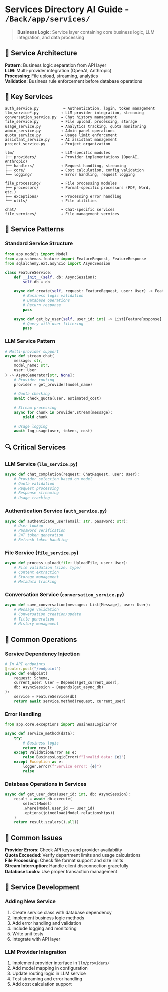 # Services Directory AI Guide - `/Back/app/services/`

> **Business Logic**: Service layer containing core business logic, LLM integration, and data processing

## 🎯 Service Architecture

**Pattern**: Business logic separation from API layer  
**LLM**: Multi-provider integration (OpenAI, Anthropic)  
**Processing**: File upload, streaming, analytics  
**Validation**: Business rule enforcement before database operations

## 📁 Key Services

```
auth_service.py           → Authentication, login, token management
llm_service*.py          → LLM provider integration, streaming
conversation_service.py  → Chat history management
file_service.py          → File upload, processing, storage
usage_service.py         → Analytics tracking, quota monitoring
admin_service.py         → Admin panel operations
quota_service.py         → Usage limit enforcement
assistant_service.py     → AI assistant management
project_service.py       → Project organization

llm/                     → LLM-specific modules
├── providers/           → Provider implementations (OpenAI, Anthropic)
├── handlers/            → Request handling, streaming
├── core/                → Cost calculation, config validation
└── logging/             → Error handling, request logging

file_processing/         → File processing modules
├── processors/          → Format-specific processors (PDF, Word, etc.)
├── exceptions/          → Processing error handling
└── utils/               → File utilities

chat/                    → Chat-specific services
file_services/           → File management services
```

## 🔧 Service Patterns

### Standard Service Structure
```python
from app.models import Model
from app.schemas.feature import FeatureRequest, FeatureResponse
from sqlalchemy.ext.asyncio import AsyncSession

class FeatureService:
    def __init__(self, db: AsyncSession):
        self.db = db
    
    async def create(self, request: FeatureRequest, user: User) -> FeatureResponse:
        # Business logic validation
        # Database operations
        # Return response
        pass
    
    async def get_by_user(self, user_id: int) -> List[FeatureResponse]:
        # Query with user filtering
        pass
```

### LLM Service Pattern
```python
# Multi-provider support
async def stream_chat(
    message: str, 
    model_name: str, 
    user: User
) -> AsyncGenerator[str, None]:
    # Provider routing
    provider = get_provider(model_name)
    
    # Quota checking
    await check_quota(user, estimated_cost)
    
    # Stream processing
    async for chunk in provider.stream(message):
        yield chunk
    
    # Usage logging
    await log_usage(user, tokens, cost)
```

## 🔍 Critical Services

### LLM Service (`llm_service.py`)
```python
async def chat_completion(request: ChatRequest, user: User):
    # Provider selection based on model
    # Quota validation
    # Request processing
    # Response streaming
    # Usage tracking
```

### Authentication Service (`auth_service.py`)
```python
async def authenticate_user(email: str, password: str):
    # User lookup
    # Password verification
    # JWT token generation
    # Refresh token handling
```

### File Service (`file_service.py`)
```python
async def process_upload(file: UploadFile, user: User):
    # File validation (size, type)
    # Content extraction
    # Storage management
    # Metadata tracking
```

### Conversation Service (`conversation_service.py`)
```python
async def save_conversation(messages: List[Message], user: User):
    # Message validation
    # Conversation creation/update
    # Title generation
    # History management
```

## 🔧 Common Operations

### Service Dependency Injection
```python
# In API endpoints
@router.post("/endpoint")
async def endpoint(
    request: Schema,
    current_user: User = Depends(get_current_user),
    db: AsyncSession = Depends(get_async_db)
):
    service = FeatureService(db)
    return await service.method(request, current_user)
```

### Error Handling
```python
from app.core.exceptions import BusinessLogicError

async def service_method(data):
    try:
        # Business logic
        return result
    except ValidationError as e:
        raise BusinessLogicError(f"Invalid data: {e}")
    except Exception as e:
        logger.error(f"Service error: {e}")
        raise
```

### Database Operations in Services
```python
async def get_user_data(user_id: int, db: AsyncSession):
    result = await db.execute(
        select(Model)
        .where(Model.user_id == user_id)
        .options(joinedload(Model.relationships))
    )
    return result.scalars().all()
```

## 🚨 Common Issues

**Provider Errors**: Check API keys and provider availability  
**Quota Exceeded**: Verify department limits and usage calculations  
**File Processing**: Check file format support and size limits  
**Stream Interruption**: Handle client disconnection gracefully  
**Database Locks**: Use proper transaction management

## 🔧 Service Development

### Adding New Service
1. Create service class with database dependency
2. Implement business logic methods
3. Add error handling and validation
4. Include logging and monitoring
5. Write unit tests
6. Integrate with API layer

### LLM Provider Integration
1. Implement provider interface in `llm/providers/`
2. Add model mapping in configuration
3. Update routing logic in LLM service
4. Test streaming and error handling
5. Add cost calculation support 
